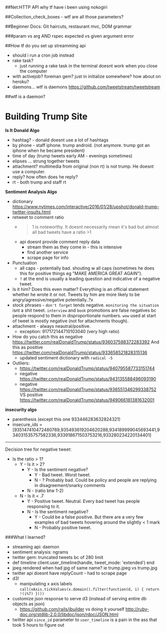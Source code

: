 ##Net:HTTP API
why tf have i been using nokogiri

##Collection_check_boxes - wtf are all those parameters?

##Beginner Docs: Git haircuts, restaurant mvc, DOM grammar


###param vs arg AND rspec expected vs given argument error


##How tf do you set up streamming api
- should i run a cron job instead
- rake task? 
	- just running a rake task in the terminal doesnt work when you close the computer 
- with activejob? foreman gem? just in initialize somewhere? how about on heroku?
- daemons... wtf is daemons https://github.com/tweetstream/tweetstream	

##wtf is a daemon?









# Building Trump Site

**Is It Donald Algo**

- hashtag? - donald doesnt use a lot of hashtags
- by phone - staff iphone. trump android. (not anymore. trump got an iphone when he became president)
- time of day (trump tweets early AM - evenings sometimes)
- elipses ... strung together tweets
- attachment? multimedia from original (non rt) is not trump. He doesnt use a computer.
- reply? how often does he reply?
- rt - both trump and staff rt


**Sentiment Analysis Algo**

- dictionary https://www.nytimes.com/interactive/2016/01/28/upshot/donald-trump-twitter-insults.html
- retweet to comment ratio
	- >1 is noteworthy. It doesnt necessarily mean it's bad but almost all bad tweets have a ratio >1
	- api doesnt provide comment reply data
		- stream them as they come in - this is intensive
		- find another service
		- scrape page for info
- Punctuation 
	- all caps - potentially bad. shouting w all caps (sometimes he does this for positive things eg "MAKE AMERICA GREAT AGAIN"). 
	- `?` at the end is usually a leading question and indicative of a negative tweet.
- Is it him? Does this even matter? Everything is an official statement whether he wrote it or not. Tweets by him are more likely to be angry/agressive/negative potentially..?x
- stock phrases - `don't forget` tends negative. `monitoring the situation` isnt a shit tweet. `interview` and `book` promotions are false negatives bc people respond to them in disproportionate numbers. `wow` used at start of tweet is mostly negative (not for attachments though).
- attachment - always neautral/positive.
	- exception: 917172144710103040 (very high ratio)
- How do you catch this as negative https://twitter.com/realDonaldTrump/status/936037588372283392 And this as positive https://twitter.com/realDonaldTrump/status/933658521828315136
	- updated sentiment dictionary with `radical -5` 
- Outliers: 
	- https://twitter.com/realDonaldTrump/status/940795587733151744
	- negative https://twitter.com/realDonaldTrump/status/943135588496093190
	- negative https://twitter.com/realDonaldTrump/status/936551346299338752 VS positive https://twitter.com/realDonaldTrump/status/949066181381632001

**insecurity algo**

- parenthesis (except this one 933446283632824321) 
- insecure_ids = [935147410472480769,935493619204620288,934189999045693441,934031535757582336,933918671503753216,933280234220134401]

---
 
Decision tree for negative tweet:

- Is the ratio > 1?
	- Y - Is it > 2?
		- Y - Is the sentiment negative?
			- Y - Bad tweet. Worst tweet.
			- N - ? Probably bad. Could be policy and people are replying in disagreement/snarky comments 
		- N - (ratio btw 1-2)
	- N - Is it < .7
		- Y - Positive tweet. Neutral. Every bad tweet has people responsing to it.
		- N - Is the sentiment negative?
			- Y - Could be a false positive. But there are a very few examples of bad tweets hovering around the slightly < 1 mark
			- N - Probably positive tweet.


###What I learned?

- streaming api: daemon
- sentiment analysis: ngrams
- twitter gem: truncated tweets bc of 280 limit
 - def timeline
    client.user_timeline(handle, tweet_mode: 		'extended')
  	 end
- jpeg rendered when had jpg of same name? ie trump.jpeg vs trump.jpg
- twitter api doesnt have replyCount - had to scrape page
- d3!
	- manipulating x axis labels `call(xAxis.tickValues(x.domain().filter(function(d, i) { return !(i%7) })))`	 
- customize json response to serve d3 (instead of serving entire db objects as json)
	- https://github.com/rails/jbuilder vs doing it yourself http://ruby-doc.org/stdlib-2.0.0/libdoc/json/rdoc/JSON.html
- twitter api `since_id` parameter to `user_timeline` is a pain in the ass that took 5 hours to figure out	 